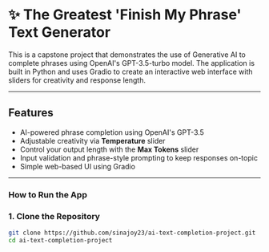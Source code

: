 # ✨ The Greatest 'Finish My Phrase' Text Generator

This is a capstone project that demonstrates the use of Generative AI to complete phrases using OpenAI's GPT-3.5-turbo model. The application is built in Python and uses Gradio to create an interactive web interface with sliders for creativity and response length.

---

## Features

- AI-powered phrase completion using OpenAI's GPT-3.5
- Adjustable creativity via **Temperature** slider
- Control your output length with the **Max Tokens** slider
- Input validation and phrase-style prompting to keep responses on-topic
- Simple web-based UI using Gradio

---

### How to Run the App

### 1. Clone the Repository
```bash
git clone https://github.com/sinajoy23/ai-text-completion-project.git
cd ai-text-completion-project
